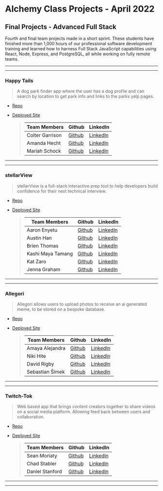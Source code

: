 # Alchemy Class Projects - April 2022

## Final Projects - Advanced Full Stack

Fourth and final team projects made in a short sprint. These students have finished more than 1,000 hours of our professional software development training and learned how to harness Full Stack JavaScript capabilities using React, Node, Express, and PostgreSQL, all while working on fully remote teams.

---

---

### Happy Tails

> A dog park finder app where the user has a dog profile and can search by location to get park info and links to the parks yelp pages.

- [Repo](https://github.com/jenna-graham/Termagotchi)

- [Deployed Site](https://happy-tails-dogpark.herokuapp.com/)

  > | Team Members    | Github                                       | LinkedIn                                                 |
  > | --------------- | -------------------------------------------- | -------------------------------------------------------- |
  > | Colter Garrison | [Github](https://github.com/Colter-Garrison) | [LinkedIn](https://www.linkedin.com/in/colter-garrison/) |
  > | Amanda Hecht    | [Github](https://github.com/amanda-hecht89)  | [LinkedIn](https://www.linkedin.com/in/amanda-hecht/)    |
  > | Mariah Schock   | [Github](https://github.com/mariahschock/)   | [LinkedIn](https://www.linkedin.com/in/mariah-schock/)   |

---

---

### stellarView

> stellarView is a full-stack interactive prep tool to help developers build confidence for their next technical interview.

- [Repo](https://github.com/orgs/stellarview/repositories)

- [Deployed Site](https://stellarview.netlify.app/)

  > | Team Members      | Github                                    | LinkedIn                                                      |
  > | ----------------- | ----------------------------------------- | ------------------------------------------------------------- |
  > | Aaron Enyetu      | [Github](https://github.com/aaronEnyetu/) | [LinkedIn](https://www.linkedin.com/in/aaron-enyetu/)         |
  > | Austin Han        | [Github](https://github.com/austinbhan)   | [LinkedIn](https://www.linkedin.com/in/austin-han-740a69157/) |
  > | Brien Thomas      | [Github](https://github.com/briensthomas) | [LinkedIn](https://www.linkedin.com/in/brien-thomas/)         |
  > | Kashi Maya Tamang | [Github](https://github.com/kashitamang)  | [LinkedIn](https://www.linkedin.com/in/kashitamang/)          |
  > | Kat Zaro          | [Github](https://github.com/kathrynzaro)  | [LinkedIn](https://www.linkedin.com/in/katzaro/)              |
  > | Jenna Graham      | [Github](https://github.com/jenna-graham) | [LinkedIn](https://www.linkedin.com/in/jenna-lee-graham/)     |

---

---

### Allegori

> Allegori allows users to upload photos to receive an ai generated meme, to be stored on a bespoke database.

- [Repo](https://github.com/orgs/meme-t3am/repositories)

- [Deployed Site](https://main--silly-biscochitos-923d72.netlify.app/)

  > | Team Members    | Github                                       | LinkedIn                                                 |
  > | --------------- | -------------------------------------------- | -------------------------------------------------------- |
  > | Amaya Alejandra | [Github](https://github.com/amayamaya)       | [LinkedIn](https://www.linkedin.com/in/amayamaya/)       |
  > | Niki Hite       | [Github](https://github.com/nikihite)        | [LinkedIn](https://www.linkedin.com/in/nikihite)         |
  > | David Rigby     | [Github](https://github.com/Rigby-David)     | [LinkedIn](https://www.linkedin.com/in/david-rigby2022/) |
  > | Sebastian Šimek | [Github](https://github.com/Sebastian-Simek) | [LinkedIn](https://www.linkedin.com/in/sebastian-simek/) |

---

---

### Twitch-Tok

> Web based app that brings content creators together to share videos on a social media platform. Allowing feed back between users and collaboration.

- [Repo](https://github.com/final-proj01)

- [Deployed Site](https://rococo-zuccutto-16e349.netlify.app/)

  > | Team Members    | Github                                    | LinkedIn                                                 |
  > | --------------- | ----------------------------------------- | -------------------------------------------------------- |
  > | Sean Moriaty    | [Github](https://github.com/spmoriarty/)  | [LinkedIn](https://www.linkedin.com/in/seanmoriarty1)    |
  > | Chad Stabler    | [Github](https://github.com/Chad-Stabler) | [LinkedIn](https://www.linkedin.com/in/chad-stabler/)    |
  > | Daniel Stanford | [Github](https://github.com/stanfdan000)  | [LinkedIn](https://www.linkedin.com/in/daniel-stanford/) |

---

---
